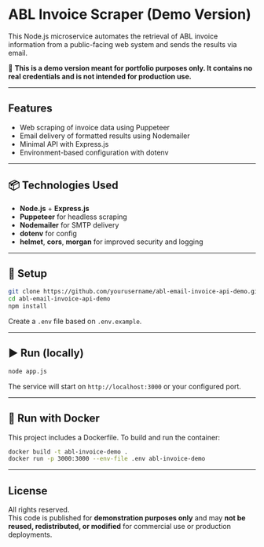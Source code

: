 # ABL Invoice Scraper (Demo Version)

This Node.js microservice automates the retrieval of ABL invoice information from a public-facing web system and sends the results via email.

🚨 **This is a demo version meant for portfolio purposes only. It contains no real credentials and is not intended for production use.**

---

## Features

- Web scraping of invoice data using Puppeteer  
- Email delivery of formatted results using Nodemailer  
- Minimal API with Express.js  
- Environment-based configuration with dotenv

---

## 📦 Technologies Used

- **Node.js** + **Express.js**
- **Puppeteer** for headless scraping
- **Nodemailer** for SMTP delivery
- **dotenv** for config
- **helmet**, **cors**, **morgan** for improved security and logging

---

## 🔧 Setup

```bash
git clone https://github.com/yourusername/abl-email-invoice-api-demo.git
cd abl-email-invoice-api-demo
npm install
```

Create a `.env` file based on `.env.example`.

---

## ▶️ Run (locally)

```bash
node app.js
```

The service will start on `http://localhost:3000` or your configured port.

---

## 🐳 Run with Docker

This project includes a Dockerfile. To build and run the container:

```bash
docker build -t abl-invoice-demo .
docker run -p 3000:3000 --env-file .env abl-invoice-demo
```

---

## License

All rights reserved.  
This code is published for **demonstration purposes only** and may **not be reused, redistributed, or modified** for commercial use or production deployments.